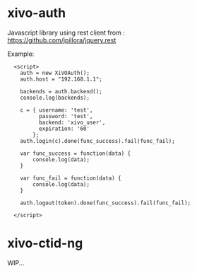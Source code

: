 xivo-auth
=========

Javascript library using rest client from : https://github.com/jpillora/jquery.rest

Example:

  <script src="https://cdnjs.cloudflare.com/ajax/libs/jquery/2.1.4/jquery.min.js"></script>
  <script src="https://jpillora.com/jquery.rest/dist/1/jquery.rest.min.js"></script>
  <script src="https://rawgit.com/sboily/xivo-js/master/src/auth.js"></script>

```
  <script>
    auth = new XiVOAuth();
    auth.host = "192.168.1.1";

    backends = auth.backend();
    console.log(backends);

    c = { username: 'test',
          password: 'test',
          backend: 'xivo_user',
          expiration: '60'
        };
    auth.login(c).done(func_success).fail(func_fail);

    var func_success = function(data) {
        console.log(data);
    }

    var func_fail = function(data) {
        console.log(data);
    }

    auth.logout(token).done(func_success).fail(func_fail);
    
  </script>
```

xivo-ctid-ng
============

WIP...
